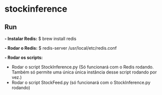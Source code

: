 # stockinference

## Run

**- Instalar Redis:**
 $ brew install redis

**- Rodar o Redis:**
 $  redis-server /usr/local/etc/redis.conf

**- Rodar os scripts:**
  - Rodar o script StockInference.py (Só funcionará com o Redis rodando. Também só permite uma única única instância desse script rodando por vez.)
  - Rodar o script StockFeed.py (só funcionará com o StockInference.py rodando)
